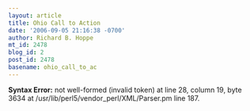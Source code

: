 ```yaml
---
layout: article
title: Ohio Call to Action
date: '2006-09-05 21:16:38 -0700'
author: Richard B. Hoppe
mt_id: 2478
blog_id: 2
post_id: 2478
basename: ohio_call_to_ac
---
```

<p><strong>Syntax Error:</strong> 
not well-formed (invalid token) at line 28, column 19, byte 3634 at /usr/lib/perl5/vendor_perl/XML/Parser.pm line 187.
</p>
